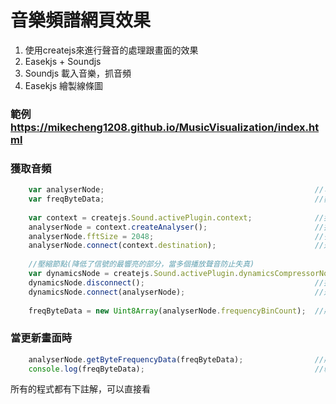 # 音樂頻譜網頁效果

1. 使用createjs來進行聲音的處理跟畫面的效果
2. Easekjs + Soundjs
3. Soundjs 載入音樂，抓音頻
4. Easekjs 繪製線條圖

### 範例 <https://mikecheng1208.github.io/MusicVisualization/index.html>
### 獲取音頻
```javascript
    var analyserNode;                                               //可視化音頻的節點
    var freqByteData;                                               //數組從analyserNode檢索數據
    
    var context = createjs.Sound.activePlugin.context;              //獲取聲音。
    analyserNode = context.createAnalyser();                        //抓取音頻節點
    analyserNode.fftSize = 2048;                                    //多少頻譜(2的次方)
    analyserNode.connect(context.destination);                      //連接到音頻節點，輸出音頻
                
    //壓縮節點(降低了信號的最響亮的部分，當多個播放聲音防止失真)
    var dynamicsNode = createjs.Sound.activePlugin.dynamicsCompressorNode;	
    dynamicsNode.disconnect();                                      //指定斷開連接
    dynamicsNode.connect(analyserNode);                             //連接節點
            
    freqByteData = new Uint8Array(analyserNode.frequencyBinCount);  //將音頻的每個節點數據丟入Uint8陣列
```

### 當更新畫面時
```javascript
    analyserNode.getByteFrequencyData(freqByteData);                //將當前的音頻資料複製到 Uint8Array
    console.log(freqByteData);                                      //輸出音頻節點
```


所有的程式都有下註解，可以直接看
